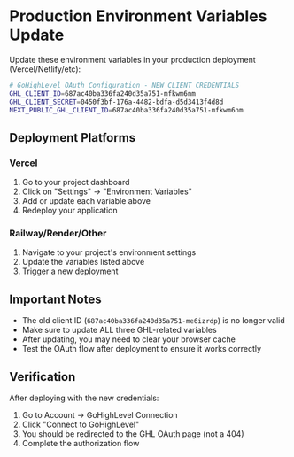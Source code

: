 # Production Environment Variables Update

Update these environment variables in your production deployment (Vercel/Netlify/etc):

```bash
# GoHighLevel OAuth Configuration - NEW CLIENT CREDENTIALS
GHL_CLIENT_ID=687ac40ba336fa240d35a751-mfkwm6nm
GHL_CLIENT_SECRET=0450f3bf-176a-4482-bdfa-d5d3413f4d8d
NEXT_PUBLIC_GHL_CLIENT_ID=687ac40ba336fa240d35a751-mfkwm6nm
```

## Deployment Platforms

### Vercel
1. Go to your project dashboard
2. Click on "Settings" → "Environment Variables"
3. Add or update each variable above
4. Redeploy your application

### Railway/Render/Other
1. Navigate to your project's environment settings
2. Update the variables listed above
3. Trigger a new deployment

## Important Notes

- The old client ID (`687ac40ba336fa240d35a751-me6izrdp`) is no longer valid
- Make sure to update ALL three GHL-related variables
- After updating, you may need to clear your browser cache
- Test the OAuth flow after deployment to ensure it works correctly

## Verification

After deploying with the new credentials:
1. Go to Account → GoHighLevel Connection
2. Click "Connect to GoHighLevel"
3. You should be redirected to the GHL OAuth page (not a 404)
4. Complete the authorization flow 